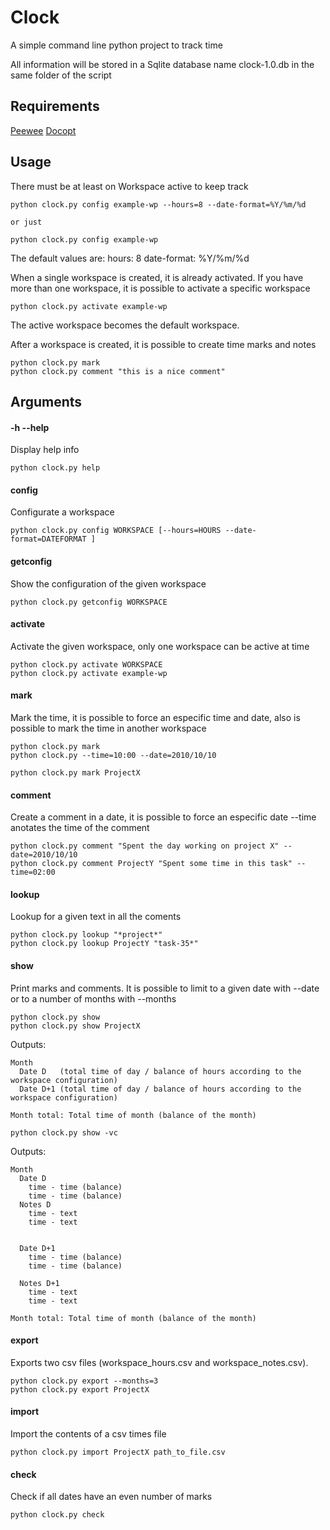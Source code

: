 # Clock #
A simple command line python project to track time

All information will be stored in a Sqlite database name clock-1.0.db in the same folder of the script

## Requirements ##
[Peewee](https://github.com/coleifer/peewee)
[Docopt](https://github.com/docopt/docopt)


## Usage ##
There must be at least on Workspace active to keep track
```
python clock.py config example-wp --hours=8 --date-format=%Y/%m/%d

or just

python clock.py config example-wp
```

The default values are:
hours: 8
date-format: %Y/%m/%d


When a single workspace is created, it is already activated. If you have more than one workspace, it is possible to activate a specific workspace
```
python clock.py activate example-wp
```

The active workspace becomes the default workspace.

After a workspace is created, it is possible to create time marks and notes
```
python clock.py mark
python clock.py comment "this is a nice comment"
```

## Arguments ##
#### -h --help ####
Display help info
```
python clock.py help
```

#### config ####
Configurate a workspace
```
python clock.py config WORKSPACE [--hours=HOURS --date-format=DATEFORMAT ]
```

#### getconfig ####
Show the configuration of the given workspace
```
python clock.py getconfig WORKSPACE
```

#### activate ####
Activate the given workspace, only one workspace can be active at time
```
python clock.py activate WORKSPACE
python clock.py activate example-wp
```

#### mark ####
Mark the time, it is possible to force an especific time and date, also is possible to mark the time in another workspace
```
python clock.py mark
python clock.py --time=10:00 --date=2010/10/10

python clock.py mark ProjectX
```

#### comment ####
Create a comment in a date, it is possible to force an especific date
--time anotates the time of the comment
```
python clock.py comment "Spent the day working on project X" --date=2010/10/10
python clock.py comment ProjectY "Spent some time in this task" --time=02:00
```

#### lookup ####
Lookup for a given text in all the coments
```
python clock.py lookup "*project*"
python clock.py lookup ProjectY "task-35*"
```


#### show ####
Print marks and comments. It is possible to limit to a given date with --date or to a number of months with --months
```
python clock.py show
python clock.py show ProjectX
```

Outputs:
```
Month
  Date D   (total time of day / balance of hours according to the workspace configuration)
  Date D+1 (total time of day / balance of hours according to the workspace configuration)

Month total: Total time of month (balance of the month)
```

```
python clock.py show -vc
```
Outputs:
```
Month
  Date D
  	time - time (balance)
  	time - time (balance)
  Notes D
  	time - text
  	time - text

  
  Date D+1
  	time - time (balance)
  	time - time (balance)

  Notes D+1
  	time - text
  	time - text

Month total: Total time of month (balance of the month)

```
 
#### export ####
Exports two csv files (workspace_hours.csv and workspace_notes.csv).

```
python clock.py export --months=3
python clock.py export ProjectX
```

#### import ####
Import the contents of a csv times file
```
python clock.py import ProjectX path_to_file.csv
```

#### check ####
Check if all dates have an even number of marks
```
python clock.py check
```
  